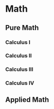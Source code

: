 # Math

## Pure Math
### Calculus I
### Calculus II
### Calculus III
### Calculus IV

## Applied Math
